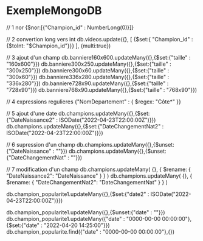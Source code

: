 # ExempleMongoDB

// 1 nor
{$nor:[{"Champion_id" : NumberLong(0)}]}

// 2 convertion long vers int 
db.videos.update({}, [ {$set:{ "Champion_id" : {$toInt: "$Champion_id"}}} ], {multi:true})

// 3 ajout d'un champ
db.banniere160x600.updateMany({},{$set:{"taille" : "160x600"}})
db.banniere300x250.updateMany({},{$set:{"taille" : "300x250"}})
db.banniere300x60.updateMany({},{$set:{"taille" : "300x60"}})
db.banniere336x280.updateMany({},{$set:{"taille" : "336x280"}})
db.banniere728x90.updateMany({},{$set:{"taille" : "728x90"}})
db.banniere768x90.updateMany({},{$set:{"taille" : "768x90"}})

// 4 expressions regulieres
{"NomDepartement" : { $regex: "Côte*" }}

// 5 ajout d'une date
db.champions.updateMany({},{$set:{"DateNaissance2" : ISODate("2022-04-23T22:00:00Z")}})
db.champions.updateMany({},{$set:{"DateChangementNat2" : ISODate("2022-04-23T22:00:00Z")}})

// 6 supression d'un champ
db.champions.updateMany({},{$unset:{"DateNaissance" : ""}})
db.champions.updateMany({},{$unset:{"DateChangementNat" : ""}})

// 7 modification d'un champ
db.champions.updateMany( {}, { $rename: { "DateNaissance2": "DateNaissance" } } )
db.champions.updateMany( {}, { $rename: { "DateChangementNat2": "DateChangementNat" } } )

db.champion_popularite1.updateMany({},{$set:{"date2" : ISODate("2022-04-23T22:00:00Z")}})

db.champion_popularite1.updateMany({},{$unset:{"date" : ""}})
db.champion_popularite1.updateMany({"date" : "0000-00-00 00:00:00"},{$set:{"date" : "2022-04-20 14:25:00"}})
db.champion_popularite.find({"date" : "0000-00-00 00:00:00"},{})
